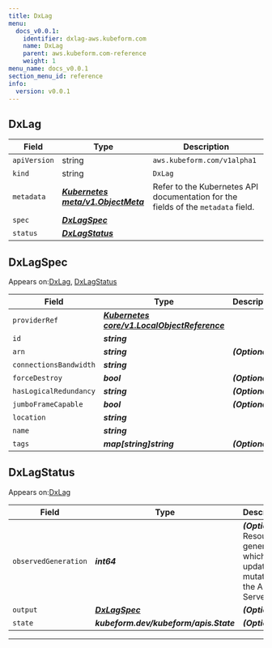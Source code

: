 ```yaml
---
title: DxLag
menu:
  docs_v0.0.1:
    identifier: dxlag-aws.kubeform.com
    name: DxLag
    parent: aws.kubeform.com-reference
    weight: 1
menu_name: docs_v0.0.1
section_menu_id: reference
info:
  version: v0.0.1
---
```


## DxLag
| Field | Type | Description |
| ------ | ----- | ----------- |
| `apiVersion` | string | `aws.kubeform.com/v1alpha1` |
|    `kind` | string | `DxLag` |
| `metadata` | ***[Kubernetes meta/v1.ObjectMeta](https://kubernetes.io/docs/reference/generated/kubernetes-api/v1.13/#objectmeta-v1-meta)***|Refer to the Kubernetes API documentation for the fields of the `metadata` field.|
| `spec` | ***[DxLagSpec](#dxlagspec)***||
| `status` | ***[DxLagStatus](#dxlagstatus)***||
## DxLagSpec

Appears on:[DxLag](#dxlag), [DxLagStatus](#dxlagstatus)

| Field | Type | Description |
| ------ | ----- | ----------- |
| `providerRef` | ***[Kubernetes core/v1.LocalObjectReference](https://kubernetes.io/docs/reference/generated/kubernetes-api/v1.13/#localobjectreference-v1-core)***||
| `id` | ***string***||
| `arn` | ***string***| ***(Optional)*** |
| `connectionsBandwidth` | ***string***||
| `forceDestroy` | ***bool***| ***(Optional)*** |
| `hasLogicalRedundancy` | ***string***| ***(Optional)*** |
| `jumboFrameCapable` | ***bool***| ***(Optional)*** |
| `location` | ***string***||
| `name` | ***string***||
| `tags` | ***map[string]string***| ***(Optional)*** |
## DxLagStatus

Appears on:[DxLag](#dxlag)

| Field | Type | Description |
| ------ | ----- | ----------- |
| `observedGeneration` | ***int64***| ***(Optional)*** Resource generation, which is updated on mutation by the API Server.|
| `output` | ***[DxLagSpec](#dxlagspec)***| ***(Optional)*** |
| `state` | ***kubeform.dev/kubeform/apis.State***| ***(Optional)*** |
---
